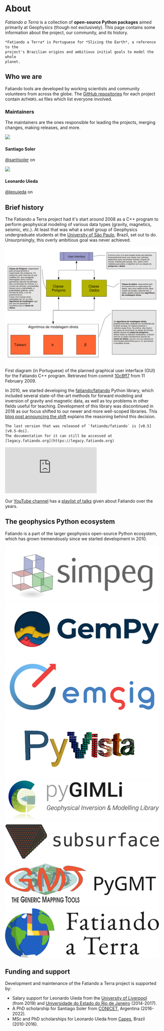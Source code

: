 # About

<div class="lead">
<em>Fatiando a Terra</em> is a collection of <strong>open-source Python
packages</strong> aimed primarily at Geophysics (though not exclusively).
This page contains some information about the project, our community, and its
history.
</div>

```{admonition} Trivia
*Fatiando a Terra* is Portuguese for *Slicing the Earth*, a reference to the
project's Brazilian origins and ambitious initial goals to model the whole
planet.
```


## Who we are

Fatiando tools are developed by working scientists and community volunteers
from across the globe.
The [GitHub repositories][gh] for each project contain `AUTHORS.md` files which
list everyone involved.

### Maintainers

The maintainers are the ones responsible for leading the projects, merging
changes, making releases, and more.

<div class="row gy-3">
<div class="col-6 col-sm-3">
  <div class="card">
    <img class="card-img-top" src="https://github.com/santisoler.png">
    <div class="card-body">
      <h4 class="card-title fs-5">
        Santiago Soler
      </h4>
      <p class="card-text text-muted fs-6">
        <a href="https://github.com/santisoler">@santisoler</a>
        on <i class="fab fa-github" title="GitHub"></i>
      </p>
    </div>
  </div>
</div>
<div class="col-6 col-sm-3">
  <div class="card">
    <img class="card-img-top" src="https://github.com/leouieda.png">
    <div class="card-body">
      <h4 class="card-title fs-5">
        Leonardo Uieda
      </h4>
      <p class="card-text text-muted fs-6">
        <a href="https://github.com/leouieda">@leouieda</a>
        on <i class="fab fa-github" title="GitHub"></i>
      </p>
    </div>
  </div>
</div>
</div>

## Brief history

The Fatiando a Terra project had it's start around 2008 as a C++ program to
perform geophysical modeling of various data types (gravity, magnetics,
seismic, etc.).
At least that was what a small group of Geophysics undergraduate students at
the [University of São Paulo][usp], Brazil, set out to do.
Unsurprisingly, this overly ambitious goal was never achieved.

<div class="row pb-3 text-muted align-items-center fs-6">
<div class="col-md-9">

<img src="../_static/fatiando-as-a-gravmag-gui.svg" alt="Box diagram of the layout and flow of information planned for the GUI program." >

</div>
<div class="col-md-3">

First diagram (in Portuguese) of the planned graphical user interface (GUI) for
the Fatiando C++ program.
Retrieved from commit [<i class="fab fa-github"></i> 10c8ff7][commit-gui]
from 11 February 2009.

</div>
</div>

In 2010, we started developing the
[<i class="fab fa-github"></i> fatiando/fatiando][gh-fatiando]
Python library, which included several state-of-the-art methods for forward
modeling and inversion of gravity and magnetic data, as well as toy problems in
other fields useful for teaching.
Development of this library was discontinued in 2018  as our focus shifted to
our newer and more well-scoped libraries.
This [blog post announcing the shift][blog-fatiando-future] explains the
reasoning behind this decision.

```{note}
The last version that was released of `fatiando/fatiando` is [v0.5][v0.5-doi].
The documentation for it can still be accessed at
[legacy.fatiando.org](https://legacy.fatiando.org)
```

<div class="row pb-3 text-muted align-items-center fs-6">
<div class="col-md-9">
<div class="ratio ratio-16x9">
  <iframe src="https://www.youtube.com/embed/videoseries?list=PLPA_RM8wsOqLQRajw_e9ByUe56z7TETaL" title="YouTube video player" frameborder="0" allowfullscreen></iframe>
</div>
</div>
<div class="col-md-3">

Our [YouTube channel][youtube] has a [playlist of talks][yt-playlist] given
about Fatiando over the years.

</div>
</div>

## The geophysics Python ecosystem

Fatiando is a part of the larger geophysics open-source Python ecosystem,
which has grown tremendously since we started development in 2010.

<div class="row gy-4 py-3 align-items-center">
<div class="col-6 col-sm-4 col-md-3">
  <a target="_blank" href="https://simpeg.xyz/">
  <img src="../_static/simpeg-logo.png" title="SimPEG">
  </a>
</div>
<div class="col-6 col-sm-4 col-md-3">
  <a target="_blank" href="https://www.gempy.org/">
  <img src="../_static/gempy-logo.png" title="GemPy">
  </a>
</div>
<div class="col-6 col-sm-4 col-md-3">
  <a target="_blank" href="https://emsig.xyz/">
  <img src="../_static/emsig-logo.svg" title="emsig">
  </a>
</div>
<div class="col-6 col-sm-4 col-md-3">
  <a target="_blank" href="https://docs.pyvista.org/">
  <img src="../_static/pyvista-logo.png" title="PyVista">
  </a>
</div>
<div class="col-6 col-sm-4 col-md-3">
  <a target="_blank" href="https://www.pygimli.org/">
  <img src="../_static/pygimli-logo.svg" title="pyGIMLi">
  </a>
</div>
<div class="col-6 col-sm-4 col-md-3">
  <a target="_blank" href="https://softwareunderground.github.io/subsurface/">
  <img src="../_static/subsurface-logo.svg" title="subsurface">
  </a>
</div>
<div class="col-6 col-sm-4 col-md-3">
  <a target="_blank" href="https://www.pygmt.org/">
  <img src="../_static/pygmt-logo.svg" title="PyGMT">
  </a>
</div>
<div class="col-6 col-sm-4 col-md-3">
  <img src="../_static/fatiando-banner-small.svg" title="Fatiando a Terra">
</div>
</div>

## Funding and support

Development and maintenance of the Fatiando a Terra project is supported by:

* Salary support for Leonardo Uieda from the [University of Liverpool][liv]
  (from 2019) and [Universidade do Estado do Rio de Janeiro][uerj] (2014-2017).
* A PhD scholarship for Santiago Soler from [CONICET][conicet], Argentina
  (2016-2022).
* MSc and PhD scholarships for Leonardo Uieda from [Capes][capes], Brazil
  (2010-2016).

[youtube]: https://www.youtube.com/fatiandoorg
[gh]: https://github.com/fatiando
[gh-fatiando]: https://github.com/fatiando/fatiando
[gh-santi-first-pr]: https://github.com/fatiando/fatiando/pull/188
[leo]: https://www.leouieda.com
[usp]: https://www.iag.usp.br/
[commit-gui]: https://github.com/fatiando/fatiando/blob/10c8ff7c17df53e3e0abd83f1ce8d2a3f6bc57aa/fluxo-simples.pdf
[pinga]: https://www.pinga-lab.org/
[v0.5-doi]: https://doi.org/10.5281/zenodo.157746
[blog-fatiando-future]: https://www.leouieda.com/blog/future-of-fatiando.html
[liv]: https://www.liverpool.ac.uk/earth-ocean-and-ecological-sciences/
[uerj]: https://www.uerj.br/
[conicet]: https://www.conicet.gov.ar/
[capes]: https://www.gov.br/capes
[yt-playlist]: https://youtube.com/playlist?list=PLPA_RM8wsOqLQRajw_e9ByUe56z7TETaL

